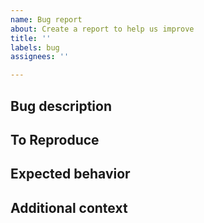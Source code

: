 ```yaml
---
name: Bug report
about: Create a report to help us improve
title: ''
labels: bug
assignees: ''

---
```


## Bug description

<!-- A clear and concise description of what the bug is. -->

## To Reproduce

<!--
Input data and route to reproduce the behavior.
-->

## Expected behavior

<!-- A clear and concise description of what you expected to happen. -->

## Additional context

<!-- Add any other context about the problem here. -->